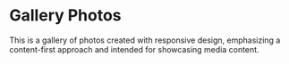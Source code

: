 # Gallery Photos
This is a gallery of photos created with responsive design, emphasizing a content-first approach and intended for showcasing media content.
